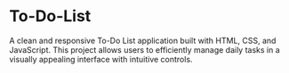 # To-Do-List
A clean and responsive To-Do List application built with HTML, CSS, and JavaScript. This project allows users to efficiently manage daily tasks in a visually appealing interface with intuitive controls.
